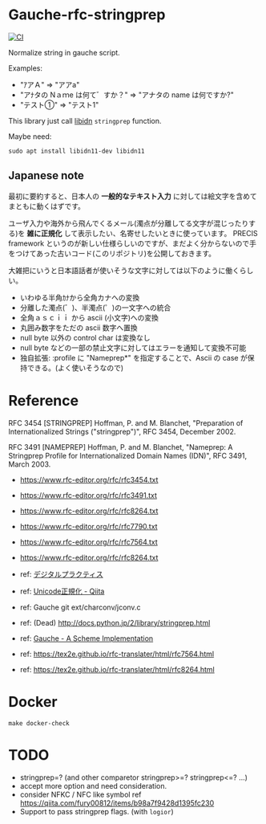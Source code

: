 # Gauche-rfc-stringprep

[![CI](https://github.com/mhayashi1120/Gauche-rfc-stringprep/actions/workflows/build.yml/badge.svg)](https://github.com/mhayashi1120/Gauche-rfc-stringprep/actions/workflows/build.yml)

Normalize string in gauche script.

Examples:

- "ｱアＡ" => "アアa"
- "アﾅタの Nａｍe は何て゛すか？" => "アナタの name は何ですか?"
- "テスト①" => "テスト1"

This library just call [libidn](https://www.gnu.org/software/libidn/) `stringprep` function.

Maybe need:

```
sudo apt install libidn11-dev libidn11
```

## Japanese note

最初に要約すると、日本人の **一般的なテキスト入力** に対しては絵文字を含めてまともに動くはずです。

ユーザ入力や海外から飛んでくるメール(濁点が分離してる文字が混じったりする)を **雑に正規化** して表示したい、名寄せしたいときに使っています。
PRECIS framework というのが新しい仕様らしいのですが、まだよく分からないので手をつけてあった古いコード(このリポジトリ)を公開しておきます。

大雑把にいうと日本語話者が使いそうな文字に対しては以下のように働くらしい。

- いわゆる半角ｶﾅから全角カナへの変換
- 分離した濁点(゛)、半濁点(゜)の一文字への統合
- 全角ａｓｃｉｉ から ascii (小文字)への変換
- 丸囲み数字をただの ascii 数字へ置換
- null byte 以外の control char は変換なし
- null byte などの一部の禁止文字に対してはエラーを通知して変換不可能
- 独自拡張: :profile に "Nameprep*" を指定することで、Ascii の case が保持できる。(よく使いそうなので)

# Reference

RFC 3454
   [STRINGPREP] Hoffman, P. and M. Blanchet, "Preparation of
                Internationalized Strings ("stringprep")", RFC 3454,
                December 2002.

RFC 3491
   [NAMEPREP]   Hoffman, P. and M. Blanchet, "Nameprep: A Stringprep
                Profile for Internationalized Domain Names (IDN)", RFC
                3491, March 2003.

- https://www.rfc-editor.org/rfc/rfc3454.txt
- https://www.rfc-editor.org/rfc/rfc3491.txt
- https://www.rfc-editor.org/rfc/rfc8264.txt
- https://www.rfc-editor.org/rfc/rfc7790.txt
- https://www.rfc-editor.org/rfc/rfc7564.txt
- https://www.rfc-editor.org/rfc/rfc8264.txt


- ref: [デジタルプラクティス](https://www.ipsj.or.jp/dp/contents/publication/37/S1001-T05.html)
- ref: [Unicode正規化 - Qiita](https://qiita.com/fury00812/items/b98a7f9428d1395fc230)
- ref: Gauche git ext/charconv/jconv.c
- ref: (Dead) http://docs.python.jp/2/library/stringprep.html
- ref: [Gauche - A Scheme Implementation](http://practical-scheme.net/gauche/memo-str-j.html)
- ref: https://tex2e.github.io/rfc-translater/html/rfc7564.html
- ref: https://tex2e.github.io/rfc-translater/html/rfc8264.html

# Docker

```
make docker-check
```


# TODO

- stringprep=? (and other comparetor stringprep>=? stringprep<=? ...)
- accept more option and need consideration.
- consider NFKC / NFC like symbol ref https://qiita.com/fury00812/items/b98a7f9428d1395fc230
- Support to pass stringprep flags. (with `logior`)
